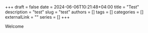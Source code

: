 +++ 
draft = false
date = 2024-06-06T10:21:48+04:00
title = "Test"
description = "test"
slug = "test" 
authors = []
tags = []
categories = []
externalLink = ""
series = []
+++

Welcome
